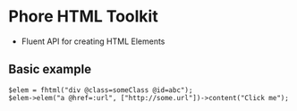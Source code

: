 # Phore HTML Toolkit

- Fluent API for creating HTML Elements

## Basic example

```
$elem = fhtml("div @class=someClass @id=abc");
$elem->elem("a @href=:url", ["http://some.url"])->content("Click me");
```


